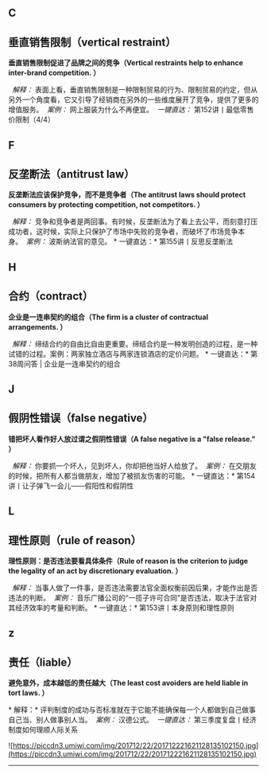 ## C

## 垂直销售限制（vertical restraint）

 **垂直销售限制促进了品牌之间的竞争（Vertical restraints help to enhance inter-brand competition. ）**

  *解释：* 表面上看，垂直销售限制是一种限制贸易的行为、限制贸易的约定，但从另外一个角度看，它又引导了经销商在另外的一些维度展开了竞争，提供了更多的增值服务。  *案例：* 网上服装为什么不再便宜。  *一键直达：* 第152讲丨最低零售价限制（4/4）

## F

## 反垄断法（antitrust law）

 **反垄断法应该保护竞争，而不是竞争者（The antitrust laws should protect consumers by protecting competition, not competitors. ）**

  *解释：* 竞争和竞争者是两回事。有时候，反垄断法为了看上去公平，而刻意打压成功者，这时候，实际上只保护了市场中失败的竞争者，而破坏了市场竞争本身。  *案例：* 波斯纳法官的意见。 * 一键直达：* 第155讲丨反思反垄断法

## H

## 合约（contract）

 **企业是一连串契约的组合（The firm is a cluster of contractual arrangements. ）**

  *解释：* 缔结合约的自由比自由更重要。缔结合约是一种发明创造的过程，是一种试错的过程。案例：两家独立酒店与两家连锁酒店的定价问题。 * 一键直达：* 第38周问答 | 企业是一连串契约的组合

## J

## 假阴性错误（false negative）

 **错把坏人看作好人放过谓之假阴性错误（A false negative is a "false release." ）**

  *解释：* 你要抓一个坏人，见到坏人，你却把他当好人给放了。  *案例：* 在交朋友的时候，把所有人都当做朋友，增加了被损友伤害的可能。 * 一键直达：* 第154讲丨让子弹飞一会儿——假阳性和假阴性

## L

## 理性原则（rule of reason）

 **理性原则：是否违法要看具体条件（Rule of reason is the criterion to judge the legality of an act by discretionary evaluation. ）**

  *解释：* 当事人做了一件事，是否违法需要法官全面权衡前因后果，才能作出是否违法的判断。  *案例：* 音乐广播公司的“一揽子许可合同”是否违法，取决于法官对其经济效率的考量和判断。 * 一键直达：* 第153讲丨本身原则和理性原则

## z

## 责任（liable）

 **避免意外，成本越低的责任越大（The least cost avoiders are held liable in tort laws. ）**

 * 解释：* 评判制度的成功与否标准就在于它能不能确保每一个人都做到自己做事自己当、别人做事别人当。  *案例：* 汉德公式。  *一键直达：* 第三季度复盘丨经济制度如何理顺人际关系

![https://piccdn3.umiwi.com/img/201712/22/201712221621128135102150.jpg](https://piccdn3.umiwi.com/img/201712/22/201712221621128135102150.jpg)

---
